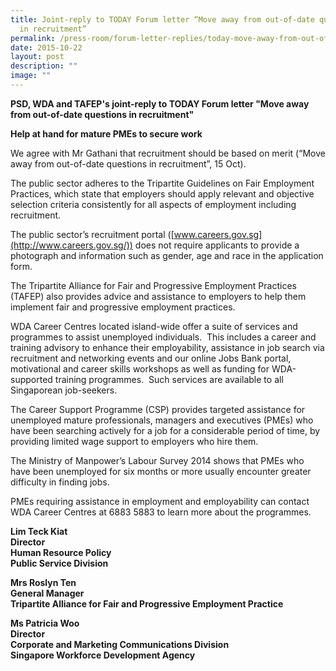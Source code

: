 ```yaml
---
title: Joint‑reply to TODAY Forum letter “Move away from out‑of‑date questions
  in recruitment”
permalink: /press-room/forum-letter-replies/today-move-away-from-out-of-date-questions-in-recruitment/
date: 2015-10-22
layout: post
description: ""
image: ""
---
```

**PSD, WDA and TAFEP's joint-reply to TODAY Forum letter "Move away from out-of-date questions in recruitment"**

**Help at hand for mature PMEs to secure work**

We agree with Mr Gathani that recruitment should be based on merit (“Move away from out-of-date questions in recruitment”, 15 Oct).  
  
The public sector adheres to the Tripartite Guidelines on Fair Employment Practices, which state that employers should apply relevant and objective selection criteria consistently for all aspects of employment including recruitment.  
  
The public sector’s recruitment portal ([www.careers.gov.sg](http://www.careers.gov.sg/)) does not require applicants to provide a photograph and information such as gender, age and race in the application form.  
  
The Tripartite Alliance for Fair and Progressive Employment Practices (TAFEP) also provides advice and assistance to employers to help them implement fair and progressive employment practices.  
  
WDA Career Centres located island-wide offer a suite of services and programmes to assist unemployed individuals.  This includes a career and training advisory to enhance their employability, assistance in job search via recruitment and networking events and our online Jobs Bank portal, motivational and career skills workshops as well as funding for WDA-supported training programmes.  Such services are available to all Singaporean job-seekers.  
  
The Career Support Programme (CSP) provides targeted assistance for unemployed mature professionals, managers and executives (PMEs) who have been searching actively for a job for a considerable period of time, by providing limited wage support to employers who hire them.  
  
The Ministry of Manpower’s Labour Survey 2014 shows that PMEs who have been unemployed for six months or more usually encounter greater difficulty in finding jobs.  
  
PMEs requiring assistance in employment and employability can contact WDA Career Centres at 6883 5883 to learn more about the programmes.  
  
**Lim Teck Kiat  
Director  
Human Resource Policy  
Public Service Division**  
  
**Mrs Roslyn Ten  
General Manager  
Tripartite Alliance for Fair and Progressive Employment Practice**
  
**Ms Patricia Woo  
Director  
Corporate and Marketing Communications Division  
Singapore Workforce Development Agency**